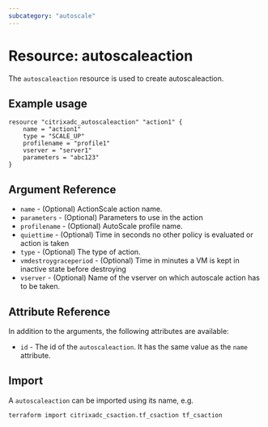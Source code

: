 ```yaml
---
subcategory: "autoscale"
---
```


# Resource: autoscaleaction

The `autoscaleaction` resource is used to create autoscaleaction.


## Example usage

```hcl
resource "citrixadc_autoscaleaction" "action1" {
    name = "action1"
    type = "SCALE_UP"
    profilename = "profile1"
    vserver = "server1"
    parameters = "abc123"
}
```


## Argument Reference

* `name` - (Optional) ActionScale action name.
* `parameters` - (Optional) Parameters to use in the action
* `profilename` - (Optional) AutoScale profile name.
* `quiettime` - (Optional) Time in seconds no other policy is evaluated or action is taken
* `type` - (Optional) The type of action.
* `vmdestroygraceperiod` - (Optional) Time in minutes a VM is kept in inactive state before destroying
* `vserver` - (Optional) Name of the vserver on which autoscale action has to be taken.


## Attribute Reference

In addition to the arguments, the following attributes are available:

* `id` - The id of the `autoscaleaction`. It has the same value as the `name` attribute.


## Import

A `autoscaleaction` can be imported using its name, e.g.

```shell
terraform import citrixadc_csaction.tf_csaction tf_csaction
```
